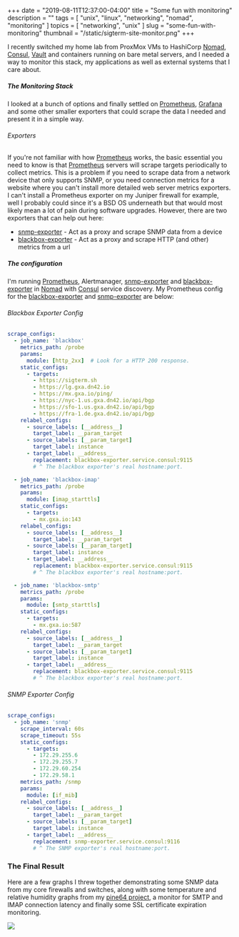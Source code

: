 +++
date        = "2019-08-11T12:37:00-04:00"
title       = "Some fun with monitoring"
description = ""
tags        = [ "unix", "linux", "networking", "nomad", "monitoring" ]
topics      = [ "networking", "unix" ]
slug        = "some-fun-with-monitoring"
thumbnail   = "/static/sigterm-site-monitor.png"
+++

I recently switched my home lab from ProxMox VMs to HashiCorp [Nomad],
[Consul], [Vault] and containers running on bare metal servers, and I needed
a way to monitor this stack, my applications as well as external systems that
I care about.

[Nomad]: https://www.nomadproject.io/
[Consul]: https://www.consul.io/
[Vault]: https://www.vaultproject.io/

<!--more-->

##### The Monitoring Stack

I looked at a bunch of options and finally settled on [Prometheus], [Grafana]
and some other smaller exporters that could scrape the data I needed and
present it in a simple way.

[Prometheus]: https://prometheus.io/docs/introduction/overview/
[Grafana]: https://grafana.com/

###### Exporters

If you're not familiar with how [Prometheus] works, the basic essential you
need to know is that [Prometheus] servers will scrape targets periodically to
collect metrics. This is a problem if you need to scrape data from a network
device that only supports SNMP, or you need connection metrics for a website
where you can't install more detailed web server metrics exporters. I can't
install a Prometheus exporter on my Juniper firewall for example, well I
probably could since it's a BSD OS underneath but that would most likely mean
a lot of pain during software upgrades. However, there are two exporters that
can help out here:

* [snmp-exporter] - Act as a proxy and scrape SNMP data from a device
* [blackbox-exporter] - Act as a proxy and scrape HTTP (and other) metrics from
 a url

[snmp-exporter]: https://github.com/prometheus/snmp_exporter
[blackbox-exporter]: https://github.com/prometheus/blackbox_exporter

##### The configuration

I'm running [Prometheus], Alertmanager, [snmp-exporter] and [blackbox-exporter]
in [Nomad] with [Consul] service discovery.  My Prometheus config for the
[blackbox-exporter] and [snmp-exporter] are below:

###### Blackbox Exporter Config

```yaml
scrape_configs:
  - job_name: 'blackbox'
    metrics_path: /probe
    params:
      module: [http_2xx]  # Look for a HTTP 200 response.
    static_configs:
      - targets:
        - https://sigterm.sh
        - https://lg.gxa.dn42.io
        - https://mx.gxa.io/ping/
        - https://nyc-1.us.gxa.dn42.io/api/bgp
        - https://sfo-1.us.gxa.dn42.io/api/bgp
        - https://fra-1.de.gxa.dn42.io/api/bgp
    relabel_configs:
      - source_labels: [__address__]
        target_label: __param_target
      - source_labels: [__param_target]
        target_label: instance
      - target_label: __address__
        replacement: blackbox-exporter.service.consul:9115
        # ^ The blackbox exporter's real hostname:port.

  - job_name: 'blackbox-imap'
    metrics_path: /probe
    params:
      module: [imap_starttls]
    static_configs:
      - targets:
        - mx.gxa.io:143
    relabel_configs:
      - source_labels: [__address__]
        target_label: __param_target
      - source_labels: [__param_target]
        target_label: instance
      - target_label: __address__
        replacement: blackbox-exporter.service.consul:9115
        # ^ The blackbox exporter's real hostname:port.

  - job_name: 'blackbox-smtp'
    metrics_path: /probe
    params:
      module: [smtp_starttls]
    static_configs:
      - targets:
        - mx.gxa.io:587
    relabel_configs:
      - source_labels: [__address__]
        target_label: __param_target
      - source_labels: [__param_target]
        target_label: instance
      - target_label: __address__
        replacement: blackbox-exporter.service.consul:9115
        # ^ The blackbox exporter's real hostname:port.
```

###### SNMP Exporter Config

```yaml
scrape_configs:
  - job_name: 'snmp'
    scrape_interval: 60s
    scrape_timeout: 55s
    static_configs:
      - targets:
        - 172.29.255.6
        - 172.29.255.7
        - 172.29.60.254
        - 172.29.58.1
    metrics_path: /snmp
    params:
      module: [if_mib]
    relabel_configs:
      - source_labels: [__address__]
        target_label: __param_target
      - source_labels: [__param_target]
        target_label: instance
      - target_label: __address__
        replacement: snmp-exporter.service.consul:9116
        # ^ The SNMP exporter's real hostname:port.
```

### The Final Result

Here are a few graphs I threw together demonstrating some SNMP data from my core
firewalls and switches, along with some temperature and relative humidity
graphs from my [pine64 project], a monitor for SMTP and IMAP connection latency
and finally some SSL certificate expiration monitoring.

![](/static/grafana-graphs.png)

[pine64 project]: https://github.com/gregarmer/pine64-temp-humidity
